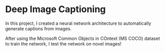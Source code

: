 # Deep Image Captioning

In this project, I created a neural network architecture to automatically generate captions from images.

After using the Microsoft Common Objects in COntext (MS COCO) dataset to train the network, I test the network on novel images!
